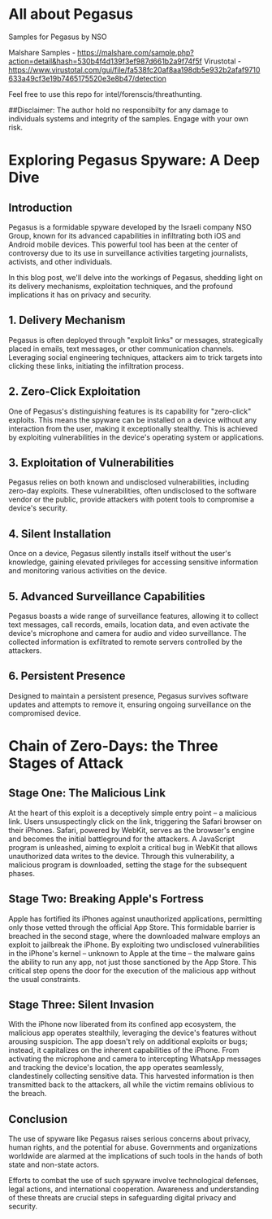 # All about Pegasus
Samples for Pegasus by NSO


Malshare Samples - https://malshare.com/sample.php?action=detail&hash=530b4f4d139f3ef987d661b2a9f74f5f
Virustotal - https://www.virustotal.com/gui/file/fa538fc20af8aa198db5e932b2afaf9710633a49cf3e19b7465175520e3e8b47/detection

Feel free to use this repo for intel/forenscis/threathunting.

##Disclaimer: The author hold no responsibilty for any damage to individuals systems and integrity of the samples. Engage with your own risk.

# Exploring Pegasus Spyware: A Deep Dive
## Introduction

Pegasus is a formidable spyware developed by the Israeli company NSO Group, known for its advanced capabilities in infiltrating both iOS and Android mobile devices. This powerful tool has been at the center of controversy due to its use in surveillance activities targeting journalists, activists, and other individuals.

In this blog post, we'll delve into the workings of Pegasus, shedding light on its delivery mechanisms, exploitation techniques, and the profound implications it has on privacy and security.
## 1. Delivery Mechanism

Pegasus is often deployed through "exploit links" or messages, strategically placed in emails, text messages, or other communication channels. Leveraging social engineering techniques, attackers aim to trick targets into clicking these links, initiating the infiltration process.
## 2. Zero-Click Exploitation

One of Pegasus's distinguishing features is its capability for "zero-click" exploits. This means the spyware can be installed on a device without any interaction from the user, making it exceptionally stealthy. This is achieved by exploiting vulnerabilities in the device's operating system or applications.
## 3. Exploitation of Vulnerabilities

Pegasus relies on both known and undisclosed vulnerabilities, including zero-day exploits. These vulnerabilities, often undisclosed to the software vendor or the public, provide attackers with potent tools to compromise a device's security.
## 4. Silent Installation

Once on a device, Pegasus silently installs itself without the user's knowledge, gaining elevated privileges for accessing sensitive information and monitoring various activities on the device.
## 5. Advanced Surveillance Capabilities

Pegasus boasts a wide range of surveillance features, allowing it to collect text messages, call records, emails, location data, and even activate the device's microphone and camera for audio and video surveillance. The collected information is exfiltrated to remote servers controlled by the attackers.
## 6. Persistent Presence

Designed to maintain a persistent presence, Pegasus survives software updates and attempts to remove it, ensuring ongoing surveillance on the compromised device.

# Chain of Zero-Days: the Three Stages of Attack

## Stage One: The Malicious Link
At the heart of this exploit is a deceptively simple entry point – a malicious link. Users unsuspectingly click on the link, triggering the Safari browser on their iPhones. Safari, powered by WebKit, serves as the browser's engine and becomes the initial battleground for the attackers. A JavaScript program is unleashed, aiming to exploit a critical bug in WebKit that allows unauthorized data writes to the device. Through this vulnerability, a malicious program is downloaded, setting the stage for the subsequent phases.

## Stage Two: Breaking Apple's Fortress
Apple has fortified its iPhones against unauthorized applications, permitting only those vetted through the official App Store. This formidable barrier is breached in the second stage, where the downloaded malware employs an exploit to jailbreak the iPhone. By exploiting two undisclosed vulnerabilities in the iPhone's kernel – unknown to Apple at the time – the malware gains the ability to run any app, not just those sanctioned by the App Store. This critical step opens the door for the execution of the malicious app without the usual constraints.

## Stage Three: Silent Invasion
With the iPhone now liberated from its confined app ecosystem, the malicious app operates stealthily, leveraging the device's features without arousing suspicion. The app doesn't rely on additional exploits or bugs; instead, it capitalizes on the inherent capabilities of the iPhone. From activating the microphone and camera to intercepting WhatsApp messages and tracking the device's location, the app operates seamlessly, clandestinely collecting sensitive data. This harvested information is then transmitted back to the attackers, all while the victim remains oblivious to the breach.

## Conclusion

The use of spyware like Pegasus raises serious concerns about privacy, human rights, and the potential for abuse. Governments and organizations worldwide are alarmed at the implications of such tools in the hands of both state and non-state actors.

Efforts to combat the use of such spyware involve technological defenses, legal actions, and international cooperation. Awareness and understanding of these threats are crucial steps in safeguarding digital privacy and security.

